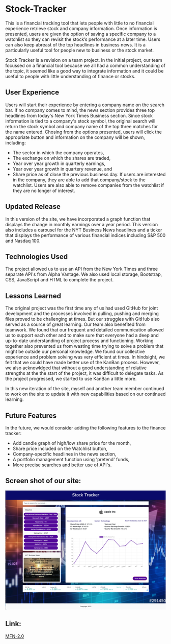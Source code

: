 # Stock-Tracker

This is a financial tracking tool that lets people with little to no financial experience retrieve stock and company information. Once information is presented, users are given the option of saving a specific company to a watchlist so they can revisit the stock’s performance at a later time. Users can also keep abreast of the top headlines in business news. It is a particularly useful tool for people new to business or the stock market.

Stock Tracker is a revision on a team project. In the initial project, our team focussed on a financial tool because we all had a common understanding of the topic, it seemed like a good way to integrate information and it could be useful to people with little understanding of finance or stocks. 

## User Experience
Users will start their experience by entering a company name on the search bar. If no company comes to mind, the news section provides three top headlines from today's New York Times Business section. Since stock information is tied to a company's stock symbol, the original search will return the stock symbol and company name of the top three matches for the name entered. Chosing from the options presented, users will click the appropriate button and information on the company will be shown, including:
* The sector in which the company operates,
* The exchange on which the shares are traded,
* Year over year growth in quarterly earnings,
* Year over year growth in quartery revenue, and
* Share price as of close the previous business day. 
If users are interested in the company, they are able to add that company/stock to the watchlist. Users are also able to remove companies from the watchlist if they are no longer of interest. 

## Updated Release
In this version of the site, we have incorporated a graph function that displays the change in monthly earnings over a year period. This version also includes a carousel for the NYT Business News headlines and a ticker that displays the performance of various financial indices including S&P 500 and Nasdaq 100. 

## Technologies Used
The project allowed us to use an API from the New York Times and three separate API's from Alpha Vantage. We also used local storage, Bootstrap, CSS, JavaScript and HTML to complete the project. 

## Lessons Learned 
The original project was the first time any of us had used GitHub for joint development and the processes involved in pulling, pushing and merging files proved to be challenging at times. But our struggles with GitHub also served as a source of great learning. Our team also benefited from teamwork. We found that our frequent and detailed communication allowed us to support each other and to make sure that everyone had a deep and up-to-date understanding of project process and functioning. Working together also prevented us from wasting time trying to solve a problem that might be outside our personal knowledge. We found our collective experience and problem solving was very efficient at times. In hindsight, we felt that we could have made better use of the KanBan process. However, we also acknowldged that without a good understanding of relative strengths at the the start of the project, it was difficult to delegate tasks. As the project progressed, we started to use KanBan a little more. 

In this new iteration of the site, myself and another team member continued to work on the site to update it with new capabilities based on our continued learning. 

## Future Features
In the future, we would consider adding the following features to the finance tracker: 
* Add candle graph of high/low share price for the month,
* Share price included on the Watchlist button,
* Company-specific headlines in the news section,
* A portfolio management function using 'pretend' funds,
* More precise searches and better use of API's.

## Screen shot of our site: 
![Grand](./Assets/SNIP2.0.png)





## Link:
[MFN-2.0](https://daze77.github.io/Money-for-Nothing-2021/)


